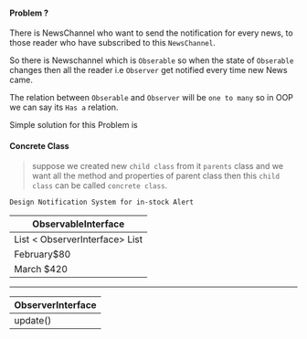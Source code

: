 #### Problem ?

There is NewsChannel who want to send the notification for every news, to those reader who have subscribed to this `NewsChannel`.

So there is Newschannel which is `Obserable` so when the state of `Obserable` changes then all the reader i.e `Observer` get notified every time new News came.

The relation between `Obserable` and `Observer` will be `one to many` so in OOP we can say its `Has a` relation.

Simple solution for this Problem is

#### Concrete Class

> suppose we created new `child class` from it `parents` class and we want all the method and properties of parent class then this `child class` can be called `concrete class`.

`Design Notification System for in-stock Alert`

| ObservableInterface            |
| ------------------------------ |
| List < ObserverInterface> List |
| February$80                    |
| March $420                     |

---

| ObserverInterface |
| ----------------- |
| update()          |
